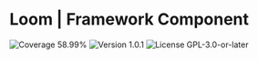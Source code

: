 # Loom | Framework Component

<p>
<!-- Coverage Badge -->
<img src="https://img.shields.io/badge/Coverage-58.99%25-cb9b1c" alt="Coverage 58.99%">
<!-- Version Badge -->
<img src="https://img.shields.io/badge/Version-1.0.1-blue" alt="Version 1.0.1">
<!-- License Badge -->
<img src="https://img.shields.io/badge/License-GPL--3.0--or--later-40adbc" alt="License GPL-3.0-or-later">
</p>